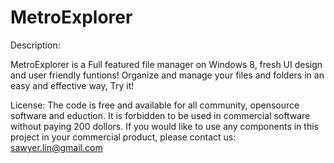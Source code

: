 MetroExplorer
=============
Description:

MetroExplorer is a Full featured file manager on Windows 8, fresh UI design and user friendly funtions!
Organize and manage your files and folders in an easy and effective way, Try it!

License:
The code is free and available for all community, opensource software and eduction. It is forbidden to be used in commercial software without paying 200 dollors. If you would like to use any components in this project in your commercial product, please contact us: sawyer.lin@gmail.com 
